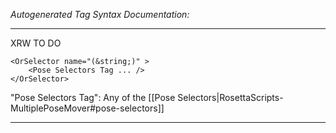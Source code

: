 _Autogenerated Tag Syntax Documentation:_

---
XRW TO DO

```
<OrSelector name="(&string;)" >
    <Pose Selectors Tag ... />
</OrSelector>
```



"Pose Selectors Tag": Any of the [[Pose Selectors|RosettaScripts-MultiplePoseMover#pose-selectors]]

---
